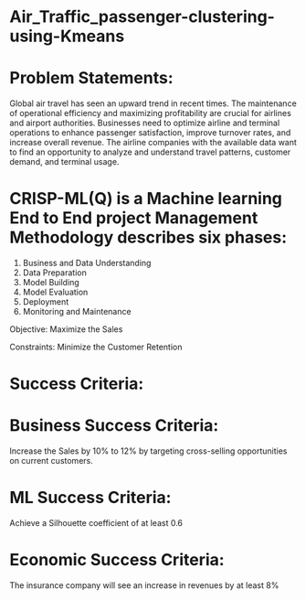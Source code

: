 # Air_Traffic_passenger-clustering-using-Kmeans

# Problem Statements:
Global air travel has seen an upward trend in recent times. The maintenance of operational efficiency and maximizing profitability are crucial for airlines and airport authorities. Businesses need to optimize airline and terminal operations to enhance passenger satisfaction, improve turnover rates, and increase overall revenue. 
The airline companies with the available data want to find an opportunity to analyze and understand travel patterns, customer demand, and terminal usage.

# CRISP-ML(Q) is a  Machine learning End to End project  Management Methodology describes six phases:
1. Business and Data Understanding
2. Data Preparation
3. Model Building
4. Model Evaluation
5. Deployment
6. Monitoring and Maintenance

Objective: Maximize the Sales 

Constraints: Minimize the Customer Retention

# Success Criteria: 

# Business Success Criteria: 
Increase the Sales by 10% to 12% by targeting cross-selling opportunities on current customers.

# ML Success Criteria: 
Achieve a Silhouette coefficient of at least 0.6

# Economic Success Criteria: 
The insurance company will see an increase in revenues by at least 8% 
